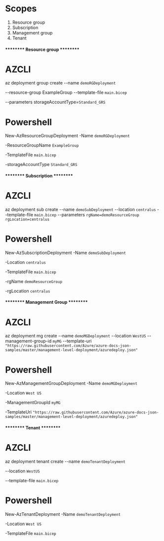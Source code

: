 # Scopes

1) Resource group
2) Subscription
3) Management group
4) Tenant

#### ******** Resource group ********

# AZCLI
az deployment group create 
  --name `demoRGDeployment ` 
 
 --resource-group ExampleGroup 
  --template-file `main.bicep `
 
 --parameters storageAccountType=`Standard_GRS`

# Powershell
New-AzResourceGroupDeployment 
  -Name `demoRGDeployment `
 
 -ResourceGroupName `ExampleGroup `
 
  -TemplateFile `main.bicep `
 
 -storageAccountType `Standard_GRS `

#### ******** Subscription ********

# AZCLI
az deployment sub create 
  --name `demoSubDeployment` 
  --location `centralus` 
  --template-file `main.bicep` 
  --parameters `rgName=demoResourceGroup` `rgLocation=centralus`

# Powershell
New-AzSubscriptionDeployment 
  -Name `demoSubDeployment `
  
  -Location `centralus` 
  
  -TemplateFile `main.bicep `
  
  -rgName `demoResourceGroup `
  
  -rgLocation `centralus`

#### ******** Management Group ********

# AZCLI
az deployment mg create 
  --name `demoMGDeployment` 
  --location `WestUS` 
  --management-group-id `myMG` 
  --template-uri `"https://raw.githubusercontent.com/Azure/azure-docs-json-samples/master/management-level-deployment/azuredeploy.json"`

# Powershell
New-AzManagementGroupDeployment 
  -Name `demoMGDeployment `

  -Location `West US `

  -ManagementGroupId `myMG `

  -TemplateUri `"https://raw.githubusercontent.com/Azure/azure-docs-json-samples/master/management-level-deployment/azuredeploy.json"`


#### ******** Tenant ********

# AZCLI
az deployment tenant create 
  --name `demoTenantDeployment`

  --location `WestUS`

  --template-file `main.bicep`

# Powershell
New-AzTenantDeployment 
  -Name `demoTenantDeployment `
  
  -Location `West US`
  
  -TemplateFile `main.bicep`
